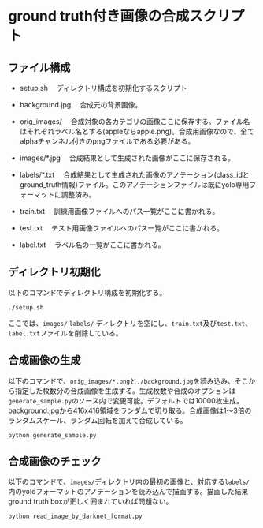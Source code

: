 # ground truth付き画像の合成スクリプト

## ファイル構成
- setup.sh
　ディレクトリ構成を初期化するスクリプト

- background.jpg
　合成元の背景画像。

- orig_images/
　合成対象の各カテゴリの画像ここに保存する。ファイル名はそれぞれラベル名とする(appleならapple.png)。合成用画像なので、全てalphaチャンネル付きのpngファイルである必要がある。
- images/*.jpg
　合成結果として生成された画像がここに保存される。

- labels/*.txt
　合成結果として生成された画像のアノテーション(class_idとground_truth情報)ファイル。このアノテーションファイルは既にyolo専用フォーマットに調整済み。

- train.txt
　訓練用画像ファイルへのパス一覧がここに書かれる。

- test.txt
　テスト用画像ファイルへのパス一覧がここに書かれる。

- label.txt
　ラベル名の一覧がここに書かれる。

## ディレクトリ初期化
以下のコマンドでディレクトリ構成を初期化する。

```
./setup.sh
```
ここでは、`images/` `labels/` ディレクトリを空にし、`train.txt`及び`test.txt`、`label.txt`ファイルを削除している。

## 合成画像の生成
以下のコマンドで、`orig_images/*.png`と`./background.jpg`を読み込み、そこから指定した枚数分の合成画像を生成する。生成枚数や合成のオプションは`generate_sample.py`のソース内で変更可能。デフォルトでは10000枚生成。background.jpgから416x416領域をランダムで切り取る。合成画像は1〜3倍のランダムスケール、ランダム回転を加えて合成している。

```
python generate_sample.py
```


## 合成画像のチェック
以下のコマンドで、`images/`ディレクトリ内の最初の画像と、対応する`labels/`内のyoloフォーマットのアノテーションを読み込んで描画する。描画した結果ground truth boxが正しく囲まれていれば問題ない。

```
python read_image_by_darknet_format.py
```